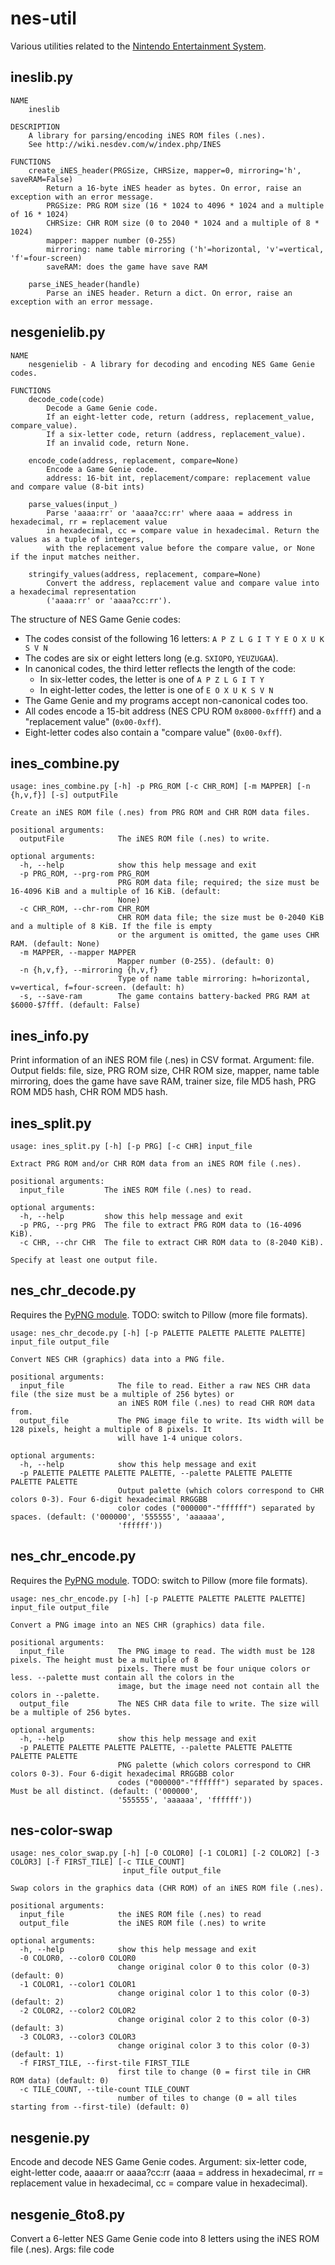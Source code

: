 # nes-util
Various utilities related to the [Nintendo Entertainment System](http://en.wikipedia.org/wiki/Nintendo_Entertainment_System).

## ineslib.py
```
NAME
    ineslib

DESCRIPTION
    A library for parsing/encoding iNES ROM files (.nes).
    See http://wiki.nesdev.com/w/index.php/INES

FUNCTIONS
    create_iNES_header(PRGSize, CHRSize, mapper=0, mirroring='h', saveRAM=False)
        Return a 16-byte iNES header as bytes. On error, raise an exception with an error message.
        PRGSize: PRG ROM size (16 * 1024 to 4096 * 1024 and a multiple of 16 * 1024)
        CHRSize: CHR ROM size (0 to 2040 * 1024 and a multiple of 8 * 1024)
        mapper: mapper number (0-255)
        mirroring: name table mirroring ('h'=horizontal, 'v'=vertical, 'f'=four-screen)
        saveRAM: does the game have save RAM

    parse_iNES_header(handle)
        Parse an iNES header. Return a dict. On error, raise an exception with an error message.
```

## nesgenielib.py
```
NAME
    nesgenielib - A library for decoding and encoding NES Game Genie codes.

FUNCTIONS
    decode_code(code)
        Decode a Game Genie code.
        If an eight-letter code, return (address, replacement_value, compare_value).
        If a six-letter code, return (address, replacement_value).
        If an invalid code, return None.

    encode_code(address, replacement, compare=None)
        Encode a Game Genie code.
        address: 16-bit int, replacement/compare: replacement value and compare value (8-bit ints)

    parse_values(input_)
        Parse 'aaaa:rr' or 'aaaa?cc:rr' where aaaa = address in hexadecimal, rr = replacement value
        in hexadecimal, cc = compare value in hexadecimal. Return the values as a tuple of integers,
        with the replacement value before the compare value, or None if the input matches neither.

    stringify_values(address, replacement, compare=None)
        Convert the address, replacement value and compare value into a hexadecimal representation
        ('aaaa:rr' or 'aaaa?cc:rr').
```

The structure of NES Game Genie codes:
* The codes consist of the following 16 letters: `A P Z L G I T Y E O X U K S V N`
* The codes are six or eight letters long (e.g. `SXIOPO`, `YEUZUGAA`).
* In canonical codes, the third letter reflects the length of the code:
  * In six-letter codes, the letter is one of `A P Z L G I T Y`
  * In eight-letter codes, the letter is one of `E O X U K S V N`
* The Game Genie and my programs accept non-canonical codes too.
* All codes encode a 15-bit address (NES CPU ROM `0x8000-0xffff`) and a "replacement value" (`0x00-0xff`).
* Eight-letter codes also contain a "compare value" (`0x00-0xff`).

## ines_combine.py
```
usage: ines_combine.py [-h] -p PRG_ROM [-c CHR_ROM] [-m MAPPER] [-n {h,v,f}] [-s] outputFile

Create an iNES ROM file (.nes) from PRG ROM and CHR ROM data files.

positional arguments:
  outputFile            The iNES ROM file (.nes) to write.

optional arguments:
  -h, --help            show this help message and exit
  -p PRG_ROM, --prg-rom PRG_ROM
                        PRG ROM data file; required; the size must be 16-4096 KiB and a multiple of 16 KiB. (default:
                        None)
  -c CHR_ROM, --chr-rom CHR_ROM
                        CHR ROM data file; the size must be 0-2040 KiB and a multiple of 8 KiB. If the file is empty
                        or the argument is omitted, the game uses CHR RAM. (default: None)
  -m MAPPER, --mapper MAPPER
                        Mapper number (0-255). (default: 0)
  -n {h,v,f}, --mirroring {h,v,f}
                        Type of name table mirroring: h=horizontal, v=vertical, f=four-screen. (default: h)
  -s, --save-ram        The game contains battery-backed PRG RAM at $6000-$7fff. (default: False)
```

## ines_info.py
Print information of an iNES ROM file (.nes) in CSV format. Argument: file. Output fields: file, size, PRG ROM size, CHR ROM size, mapper, name table mirroring, does the game have save RAM, trainer size, file MD5 hash, PRG ROM MD5 hash, CHR ROM MD5 hash.

## ines_split.py
```
usage: ines_split.py [-h] [-p PRG] [-c CHR] input_file

Extract PRG ROM and/or CHR ROM data from an iNES ROM file (.nes).

positional arguments:
  input_file         The iNES ROM file (.nes) to read.

optional arguments:
  -h, --help         show this help message and exit
  -p PRG, --prg PRG  The file to extract PRG ROM data to (16-4096 KiB).
  -c CHR, --chr CHR  The file to extract CHR ROM data to (8-2040 KiB).

Specify at least one output file.
```

## nes_chr_decode.py
Requires the [PyPNG module](http://github.com/drj11/pypng). TODO: switch to Pillow (more file formats).
```
usage: nes_chr_decode.py [-h] [-p PALETTE PALETTE PALETTE PALETTE] input_file output_file

Convert NES CHR (graphics) data into a PNG file.

positional arguments:
  input_file            The file to read. Either a raw NES CHR data file (the size must be a multiple of 256 bytes) or
                        an iNES ROM file (.nes) to read CHR ROM data from.
  output_file           The PNG image file to write. Its width will be 128 pixels, height a multiple of 8 pixels. It
                        will have 1-4 unique colors.

optional arguments:
  -h, --help            show this help message and exit
  -p PALETTE PALETTE PALETTE PALETTE, --palette PALETTE PALETTE PALETTE PALETTE
                        Output palette (which colors correspond to CHR colors 0-3). Four 6-digit hexadecimal RRGGBB
                        color codes ("000000"-"ffffff") separated by spaces. (default: ('000000', '555555', 'aaaaaa',
                        'ffffff'))
```

## nes_chr_encode.py
Requires the [PyPNG module](http://github.com/drj11/pypng). TODO: switch to Pillow (more file formats).
```
usage: nes_chr_encode.py [-h] [-p PALETTE PALETTE PALETTE PALETTE] input_file output_file

Convert a PNG image into an NES CHR (graphics) data file.

positional arguments:
  input_file            The PNG image to read. The width must be 128 pixels. The height must be a multiple of 8
                        pixels. There must be four unique colors or less. --palette must contain all the colors in the
                        image, but the image need not contain all the colors in --palette.
  output_file           The NES CHR data file to write. The size will be a multiple of 256 bytes.

optional arguments:
  -h, --help            show this help message and exit
  -p PALETTE PALETTE PALETTE PALETTE, --palette PALETTE PALETTE PALETTE PALETTE
                        PNG palette (which colors correspond to CHR colors 0-3). Four 6-digit hexadecimal RRGGBB color
                        codes ("000000"-"ffffff") separated by spaces. Must be all distinct. (default: ('000000',
                        '555555', 'aaaaaa', 'ffffff'))
```

## nes-color-swap
```
usage: nes_color_swap.py [-h] [-0 COLOR0] [-1 COLOR1] [-2 COLOR2] [-3 COLOR3] [-f FIRST_TILE] [-c TILE_COUNT]
                         input_file output_file

Swap colors in the graphics data (CHR ROM) of an iNES ROM file (.nes).

positional arguments:
  input_file            the iNES ROM file (.nes) to read
  output_file           the iNES ROM file (.nes) to write

optional arguments:
  -h, --help            show this help message and exit
  -0 COLOR0, --color0 COLOR0
                        change original color 0 to this color (0-3) (default: 0)
  -1 COLOR1, --color1 COLOR1
                        change original color 1 to this color (0-3) (default: 2)
  -2 COLOR2, --color2 COLOR2
                        change original color 2 to this color (0-3) (default: 3)
  -3 COLOR3, --color3 COLOR3
                        change original color 3 to this color (0-3) (default: 1)
  -f FIRST_TILE, --first-tile FIRST_TILE
                        first tile to change (0 = first tile in CHR ROM data) (default: 0)
  -c TILE_COUNT, --tile-count TILE_COUNT
                        number of tiles to change (0 = all tiles starting from --first-tile) (default: 0)
```

## nesgenie.py
Encode and decode NES Game Genie codes. Argument: six-letter code, eight-letter code, aaaa:rr or aaaa?cc:rr (aaaa = address in hexadecimal, rr = replacement value in hexadecimal, cc = compare value in hexadecimal).

## nesgenie_6to8.py
Convert a 6-letter NES Game Genie code into 8 letters using the iNES ROM file (.nes). Args: file code
